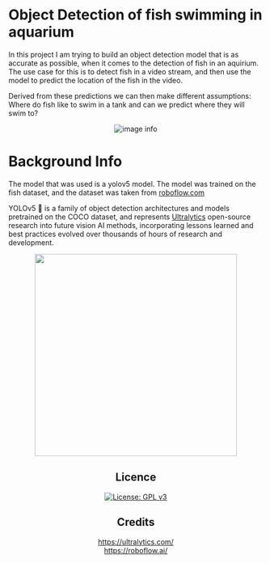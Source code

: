 <h1>Object Detection of fish swimming in aquarium </h1>


<p>
In this project I am trying to build an object detection model that is as accurate as possible,
when it comes to the detection of fish in an aquirium. 
The use case for this is to detect fish in a video stream, and then use the model to predict the location of the fish in the video.

Derived from these predictions we can then make different assumptions: Where do fish like to swim in a tank and can we predict where they will swim to?
</p>


<div align="center">

![image info](./runs/train/fish_no_test_data/val_batch2_labels.jpg)
</div>



<h1>Background Info</h1>
<p>
The model that was used is a yolov5 model. The model was trained on the fish dataset, and the dataset was taken from  <a href="https://public.roboflow.com/object-detection/aquarium">roboflow.com</a>

YOLOv5 🚀 is a family of object detection architectures and models pretrained on the COCO dataset, and represents <a href="https://ultralytics.com">Ultralytics</a>
 open-source research into future vision AI methods, incorporating lessons learned and best practices evolved over thousands of hours of research and development.
</p>

<div align="center">
<p>
   <a align="left" href="https://ultralytics.com/yolov5" target="_blank">
   <img width="400" src="https://github.com/ultralytics/yolov5/releases/download/v1.0/splash.jpg"></a>
</p>

## Licence
[![License: GPL v3](https://img.shields.io/badge/License-GPLv3-blue.svg)](https://www.gnu.org/licenses/gpl-3.0)

## Credits
https://ultralytics.com/ <br/>
https://roboflow.ai/

</div>